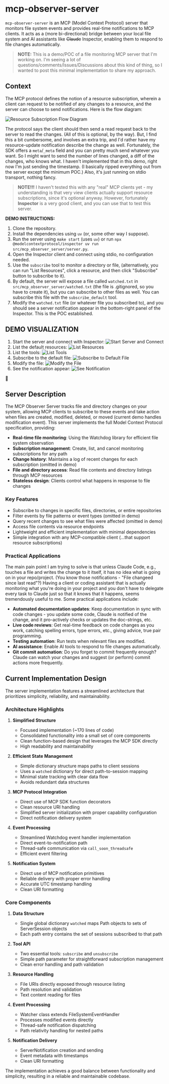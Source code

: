 # mcp-observer-server

`mcp-observer-server` is an MCP (Model Context Protocol) server that monitors file system events and provides real-time notifications to MCP clients. It acts as a (more bi-directional) bridge between your local file system and AI assistants like ~~Claude~~ Inspector, enabling them to respond to file changes automatically.

> **NOTE:** This is a demo/POC of a file monitoring MCP server that I'm working on. I'm seeing a lot of questions/comments/Issues/Discussions about this kind of thing, so I wanted to post this minimal implementation to share my approach.

## Context

The MCP protocol defines the notion of a resource subscription, wherein a client can request to be notified of any changes to a resource, and the server can choose to send notifications. Here is the flow diagram:

![Resource Subscription Flow Diagram](./assets/MCP%20Resource%20Subscription%20Flow%20Diagram.png)

The protocol says the client should then send a read request back to the server to read the changes. (All of this is optional, by the way). But, I find this a bit cumbersome, and involves an extra trip, and I'd rather have my resource-update notification describe the change as well. Fortunately, the SDK offers a `meta`/`_meta` field and you can pretty much send whatever you want. So I might want to send the number of lines changed, a diff of the changes, who knows what. I haven't implemented that in this demo, right now I'm just sending the timestamp. (I basically ripped everything out from the server except the minimum POC.) Also, it's just running on stdio transport, nothing fancy.

> **NOTE!!!** I haven't tested this with any "real" MCP clients yet - my understanding is that very view clients actually support resource subscriptions, since it's optional anyway. However, fortunately **Inspector** is a very good client, and you can use that to test this server.

**DEMO INSTRUCTIONS:**

1. Clone the repository.
2. Install the dependencies using `uv` (or, some other way I suppose).
3. Run the server using `make start` (uses `uv`) or run `npx @modelcontextprotocol/inspector uv run src/mcp_observer_server/server.py`.
4. Open the Inspector client and connect using stdio, no configuration needed.
5. Use the `subscribe` tool to monitor a directory or file, (alternatively, you can run "List Resources", click a resource, and then click "Subscribe" button to subscribe to it).
6. By default, the server will expose a file called `watched.txt` in `src/mcp_observer_server/watched.txt` (the file is .gitignored, so you have to create it), but you can subscribe to other files as well. You can subscribe this file with the `subscribe_default` tool.
7. Modify the `watched.txt` file (or whatever file you subscribed to), and you should see a server notification appear in the bottom-right panel of the Inspector. This is the POC established.

## DEMO VISUALIZATION

1.  Start the server and connect with Inspector:
    ![Start Server and Connect](./assets/01%20-%20pre-init.png)
2.  List the default resources:
    ![List Resources](./assets/02%20-%20list-default-resources.png)
3.  List the tools:
    ![List Tools](./assets/03%20-%20list-tools.png)
4.  Subscribe to the default file:
    ![Subscribe to Default File](./assets/04%20-%20invoke-subscribe-default.png)
5.  Modify the file:
    ![Modify the File](./assets/05%20-%20editing-watched-file.png)
6.  See the notification appear:
    ![See Notification](./assets/06%20-%20server-notification-received.png)

🎉

## Server Description

The MCP Observer Server tracks file and directory changes on your system, allowing MCP clients to subscribe to these events and take action when files are created, modified, deleted, or moved (current demo handles modification event). This server implements the full Model Context Protocol specification, providing:

- **Real-time file monitoring**: Using the Watchdog library for efficient file system observation
- **Subscription management**: Create, list, and cancel monitoring subscriptions for any path
- **Change history**: Maintains a log of recent changes for each subscription (omitted in demo)
- **File and directory access**: Read file contents and directory listings through MCP resources
- **Stateless design**: Clients control what happens in response to file changes

### Key Features

- Subscribe to changes in specific files, directories, or entire repositories
- Filter events by file patterns or event types (omitted in demo)
- Query recent changes to see what files were affected (omitted in demo)
- Access file contents via resource endpoints
- Lightweight and efficient implementation with minimal dependencies
- Simple integration with any MCP-compatible client (...that support resource subscriptions)

### Practical Applications

The main pain point I am trying to solve is that unless Claude Code, e.g., touches a file and writes the change to it itself, it has no idea what is going on in your repo/project. (You know those notifications - "File changeed since last read"?) Having a client or coding assistant that is actually monitoring what you're doing in your project and you don't have to delegate every task to Claude just so that it knows that it happens, seems tremendously useful to me. Some practical applications include:

- **Automated documentation updates**: Keep documentation in sync with code changes - you update some code, Claude is notified of the change, and it pro-actively checks or updates the doc-strings, etc.
- **Live code reviews**: Get real-time feedback on code changes as you work, catching spelling errors, type errors, etc., giving advice, true pair programming.
- **Testing automation**: Run tests when relevant files are modified.
- **AI assistance**: Enable AI tools to respond to file changes automatically.
- **Git commit automation**: Do you forget to commit frequently enough? Claude can watch your changes and suggest (or perform) commit actions more frequently.

## Current Implementation Design

The server implementation features a streamlined architecture that prioritizes simplicity, reliability, and maintainability.

### Architecture Highlights

1. **Simplified Structure**

   - Focused implementation (~170 lines of code)
   - Consolidated functionality into a small set of core components
   - Clean function-based design that leverages the MCP SDK directly
   - High readability and maintainability

2. **Efficient State Management**

   - Simple dictionary structure maps paths to client sessions
   - Uses a `watched` dictionary for direct path-to-session mapping
   - Minimal state tracking with clear data flow
   - Avoids redundant data structures

3. **MCP Protocol Integration**

   - Direct use of MCP SDK function decorators
   - Clean resource URI handling
   - Simplified server initialization with proper capability configuration
   - Direct notification delivery system

4. **Event Processing**

   - Streamlined Watchdog event handler implementation
   - Direct event-to-notification path
   - Thread-safe communication via `call_soon_threadsafe`
   - Efficient event filtering

5. **Notification System**
   - Direct use of MCP notification primitives
   - Reliable delivery with proper error handling
   - Accurate UTC timestamp handling
   - Clean URI formatting

### Core Components

1. **Data Structure**

   - Single global dictionary `watched` maps Path objects to sets of ServerSession objects
   - Each path entry contains the set of sessions subscribed to that path

2. **Tool API**

   - Two essential tools: `subscribe` and `unsubscribe`
   - Simple path parameter for straightforward subscription management
   - Clean error handling and path validation

3. **Resource Handling**

   - File URIs directly exposed through resource listing
   - Path resolution and validation
   - Text content reading for files

4. **Event Processing**

   - Watcher class extends FileSystemEventHandler
   - Processes modified events directly
   - Thread-safe notification dispatching
   - Path relativity handling for nested paths

5. **Notification Delivery**
   - ServerNotification creation and sending
   - Event metadata with timestamps
   - Clean URI formatting

The implementation achieves a good balance between functionality and simplicity, resulting in a reliable and maintainable codebase.
